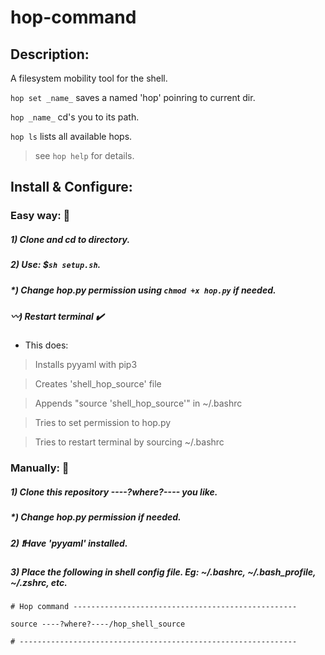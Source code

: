 # hop-command
## Description:
A filesystem mobility tool for the shell.

`hop set _name_` saves a named 'hop' poinring to current dir.

`hop _name_` cd's you to its path.

`hop ls` lists all available hops.

> see `hop help` for details.

## Install & Configure:
### Easy way: :snail:
##### 1) Clone and cd to directory.
##### 2) Use: $**`sh setup.sh`**.
##### *) Change hop.py permission using **`chmod +x hop.py`** if needed.
##### :wavy_dash:) Restart terminal :heavy_check_mark:
- This does:

> Installs pyyaml with pip3

> Creates 'shell_hop_source' file

> Appends "source 'shell_hop_source'" in ~/.bashrc

> Tries to set permission to hop.py

> Tries to restart terminal by sourcing ~/.bashrc


### Manually: :hammer:
##### 1) Clone this repository ----?where?---- you like.
##### *) Change hop.py permission if needed.
##### 2) :exclamation:Have 'pyyaml' installed.
##### 3) Place the following in shell config file.  Eg: ~/.bashrc, ~/.bash_profile, ~/.zshrc, etc.
    # Hop command --------------------------------------------------

    source ----?where?----/hop_shell_source

    # --------------------------------------------------------------



